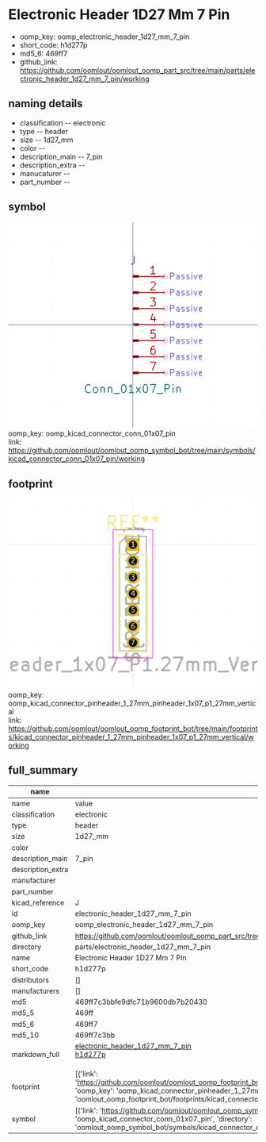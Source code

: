 # Electronic Header 1D27 Mm 7 Pin

  
* oomp_key: oomp_electronic_header_1d27_mm_7_pin 
* short_code: h1d277p
* md5_6: 469ff7  
* github_link: https://github.com/oomlout/oomlout_oomp_part_src/tree/main/parts/electronic_header_1d27_mm_7_pin/working  
## naming details
* classification -- electronic
* type -- header
* size -- 1d27_mm
* color -- 
* description_main -- 7_pin
* description_extra -- 
* manucaturer -- 
* part_number -- 



## symbol

![](symbol/0/working/working_600.png)  
oomp_key: oomp_kicad_connector_conn_01x07_pin  
link: https://github.com/oomlout/oomlout_oomp_symbol_bot/tree/main/symbols/kicad_connector_conn_01x07_pin/working  

## footprint

![](footprint/0/working/working_600.png)  
oomp_key: oomp_kicad_connector_pinheader_1_27mm_pinheader_1x07_p1_27mm_vertical  
link: https://github.com/oomlout/oomlout_oomp_footprint_bot/tree/main/footprints/kicad_connector_pinheader_1_27mm_pinheader_1x07_p1_27mm_vertical/working  

## full_summary
| name | value | 
| --- | --- | 
| name | value | 
| classification | electronic | 
| type | header | 
| size | 1d27_mm | 
| color |  | 
| description_main | 7_pin | 
| description_extra |  | 
| manufacturer |  | 
| part_number |  | 
| kicad_reference | J | 
| id | electronic_header_1d27_mm_7_pin | 
| oomp_key | oomp_electronic_header_1d27_mm_7_pin | 
| github_link | https://github.com/oomlout/oomlout_oomp_part_src/tree/main/parts/electronic_header_1d27_mm_7_pin/working | 
| directory | parts/electronic_header_1d27_mm_7_pin | 
| name | Electronic Header 1D27 Mm 7 Pin | 
| short_code | h1d277p | 
| distributors | [] | 
| manufacturers | [] | 
| md5 | 469ff7c3bbfe9dfc71b9600db7b20430 | 
| md5_5 | 469ff | 
| md5_6 | 469ff7 | 
| md5_10 | 469ff7c3bb | 
| markdown_full | [electronic_header_1d27_mm_7_pin](https://github.com/oomlout/oomlout_oomp_part_src/tree/main/parts/electronic_header_1d27_mm_7_pin/working)<br>[h1d277p](https://github.com/oomlout/oomlout_oomp_part_src/tree/main/parts/electronic_header_1d27_mm_7_pin/working)<br><br> | 
| footprint | [{'link': 'https://github.com/oomlout/oomlout_oomp_footprint_bot/tree/main/foootprntss/kicad_connector_pinheader_1_27mm_pinheader_1x07_p1_27mm_vertical', 'oomp_key': 'oomp_kicad_connector_pinheader_1_27mm_pinheader_1x07_p1_27mm_vertical', 'directory': 'oomlout_oomp_footprint_bot/footprints/kicad_connector_pinheader_1_27mm_pinheader_1x07_p1_27mm_vertical//working/working.kicad_mod'}] | 
| symbol | [{'link': 'https://github.com/oomlout/oomlout_oomp_symbol_bot/tree/main/symbols/kicad_connector_conn_01x07_pin', 'oomp_key': 'oomp_kicad_connector_conn_01x07_pin', 'directory': 'oomlout_oomp_symbol_bot/symbols/kicad_connector_conn_01x07_pin//working/working.kicad_sym'}] | 
